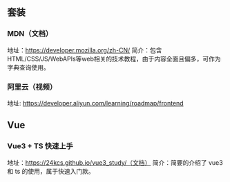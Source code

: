 ## 套装
### MDN（文档）
地址：https://developer.mozilla.org/zh-CN/
简介：包含HTML/CSS/JS/WebAPIs等web相关的技术教程，由于内容全面且偏多，可作为字典查询使用。

### 阿里云（视频）
地址: https://developer.aliyun.com/learning/roadmap/frontend

## Vue
### Vue3 + TS 快速上手
地址：https://24kcs.github.io/vue3_study/（文档）
简介：简要的介绍了 vue3 和 ts 的使用，属于快速入门款。
